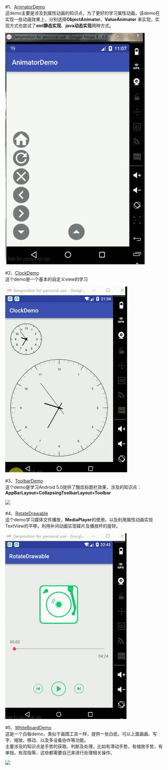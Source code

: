 #1、[AnimatorDemo](https://github.com/woshidasusu/DasusuDemo/tree/master/AnimatorDemo)  
这demo主要是涉及到属性动画的知识点，为了更好的学习属性动画，该demo在实现一些动画效果上，分别选择**ObjectAnimator**、**ValueAnimator** 来实现，实现方式也尝试了**xml静态实现**、**java动态实现**两种方式。  

![](./AnimatorDemo/picture/20160806230944747.gif)


#2、[ClockDemo](https://github.com/woshidasusu/DasusuDemo/tree/master/ClockDemo)  
这个demo是一个基本的自定义view的学习  

![](./ClockDemo/picture/20160903_123450.gif)  

#3、[ToolbarDemo](https://github.com/woshidasusu/DasusuDemo/tree/master/ToolbarDemo)  
这个demo是学习Android 5.0提供了酷炫标题栏效果，涉及的知识点：**AppBarLayout+CollapsingToolbarLayout+Toolbar**

![](./ToolbarDemo/picture/20160531230636321.gif)  

#4、[RotateDrawable](https://github.com/woshidasusu/DasusuDemo/tree/master/RotateDrawable)  
这个demo学习媒体文件播放，**MediaPlayer**的使用，以及利用属性动画实现TextView的平移，利用补间动画实现碟片及播放杆的旋转。  

![](./RotateDrawable/picture/20160903_134306.gif)  

#5、[WhiteBoardDemo](https://github.com/woshidasusu/DasusuDemo/tree/master/WhiteBoardDemo)  
这是一个白板demo，类似于画图工具一样，提供一张白纸，可以上面画画、写字、缩放、移动、以及多设备协作等功能。  
主要涉及的知识点是手势的获取、判断及处理，比如有滑动手势，有缩放手势，有单指，有双指等，这些都需要自己来进行处理相关操作。 

![](./WhiteBoardDemo/picture/20160714_121545.gif) 

